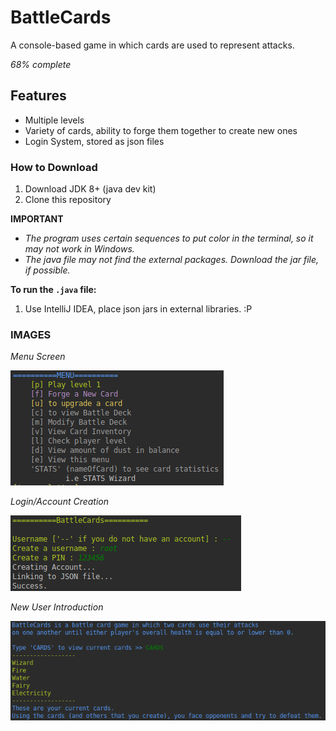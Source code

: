 # BattleCards
A console-based game in which cards are used to represent attacks.

_68% complete_

## Features
- Multiple levels
- Variety of cards, ability to forge them together to create new ones
- Login System, stored as json files

### How to Download

1. Download JDK 8+ (java dev kit)
2. Clone this repository

**IMPORTANT** 

- _The program uses certain sequences to put color in the terminal, so it may not work in Windows._
- _The java file may not find the external packages. Download the jar file, if possible._


**To run the `.java` file:**

1. Use IntelliJ IDEA, place json jars in external libraries. :P


### IMAGES

_Menu Screen_

![Menu Screen](https://github.com/Rohan-Bansal/BattleCards/blob/master/images/Menu.png)

_Login/Account Creation_

![Login/Account Creation](https://github.com/Rohan-Bansal/BattleCards/blob/master/images/AccountCreation.png)

_New User Introduction_

![New User Introduction](https://github.com/Rohan-Bansal/BattleCards/blob/master/images/Introduction.png)
